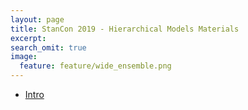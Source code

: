 ```yaml
---
layout: page
title: StanCon 2019 - Hierarchical Models Materials
excerpt:
search_omit: true
image:
  feature: feature/wide_ensemble.png
---
```


- [Intro](intro_to_hierarchical_models.Rmd)

